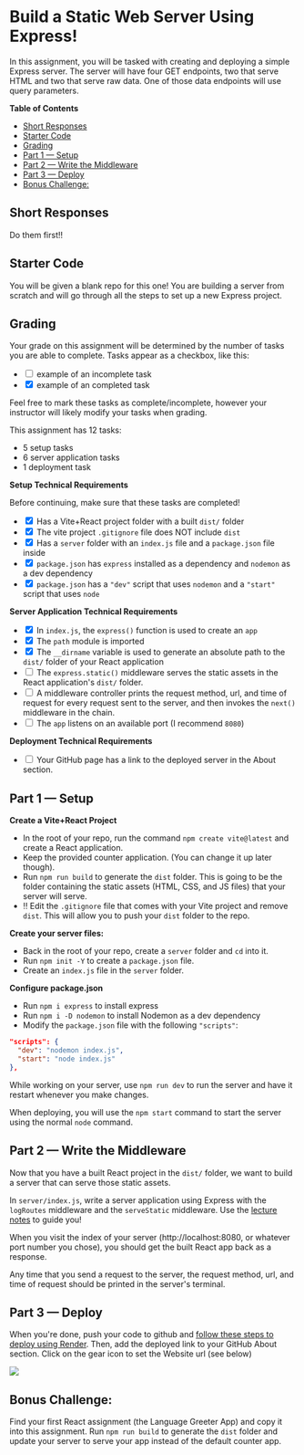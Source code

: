 # Build a Static Web Server Using Express!

In this assignment, you will be tasked with creating and deploying a simple Express server. The server will have four GET endpoints, two that serve HTML and two that serve raw data. One of those data endpoints will use query parameters.

**Table of Contents**
- [Short Responses](#short-responses)
- [Starter Code](#starter-code)
- [Grading](#grading)
- [Part 1 — Setup](#part-1--setup)
- [Part 2 — Write the Middleware](#part-2--write-the-middleware)
- [Part 3 — Deploy](#part-3--deploy)
- [Bonus Challenge:](#bonus-challenge)

## Short Responses

Do them first!!

## Starter Code

You will be given a blank repo for this one! You are building a server from scratch and will go through all the steps to set up a new Express project.

## Grading

Your grade on this assignment will be determined by the number of tasks you are able to complete. Tasks appear as a checkbox, like this:

* <input type="checkbox" > example of an incomplete task
* <input type="checkbox" checked>  example of an completed task

Feel free to mark these tasks as complete/incomplete, however your instructor will likely modify your tasks when grading.

This assignment has 12 tasks:
- 5 setup tasks
- 6 server application tasks
- 1 deployment task

**Setup Technical Requirements**

Before continuing, make sure that these tasks are completed!

* <input type="checkbox" checked>  Has a Vite+React project folder with a built `dist/` folder
* <input type="checkbox" checked>  The vite project `.gitignore` file does NOT include `dist`
* <input type="checkbox" checked>  Has a `server` folder with an `index.js` file and a `package.json` file inside
* <input type="checkbox" checked>  `package.json` has `express` installed as a dependency and `nodemon` as a dev dependency
* <input type="checkbox" checked>  `package.json` has a `"dev"` script that uses `nodemon` and a `"start"` script that uses `node`

**Server Application Technical Requirements**

* <input type="checkbox" checked>  In `index.js`, the `express()` function is used to create an `app`
* <input type="checkbox" checked>  The `path` module is imported
* <input type="checkbox" checked>  The `__dirname` variable is used to generate an absolute path to the `dist/` folder of your React application
* <input type="checkbox" >  The `express.static()` middleware serves the static assets in the React application's `dist/` folder.
* <input type="checkbox" >  A middleware controller prints the request method, url, and time of request for every request sent to the server, and then invokes the `next()` middleware in the chain.
* <input type="checkbox" >  The `app` listens on an available port (I recommend `8080`)

**Deployment Technical Requirements**

* <input type="checkbox" >  Your GitHub page has a link to the deployed server in the About section. 

## Part 1 — Setup

**Create a Vite+React Project**
* In the root of your repo, run the command `npm create vite@latest` and create a React application. 
* Keep the provided counter application. (You can change it up later though).
* Run `npm run build` to generate the `dist` folder. This is going to be the folder containing the static assets (HTML, CSS, and JS files) that your server will serve.
* ‼️ Edit the `.gitignore` file that comes with your Vite project and remove `dist`. This will allow you to push your `dist` folder to the repo.

**Create your server files:**
* Back in the root of your repo, create a `server` folder and `cd` into it.
* Run `npm init -Y` to create a `package.json` file.
* Create an `index.js` file in the `server` folder.

**Configure package.json**
* Run `npm i express` to install express
* Run `npm i -D nodemon` to install Nodemon as a dev dependency
* Modify the `package.json` file with the following `"scripts"`:

```json
"scripts": {
  "dev": "nodemon index.js",
  "start": "node index.js"
},
```

While working on your server, use `npm run dev` to run the server and have it restart whenever you make changes.

When deploying, you will use the `npm start` command to start the server using the normal `node` command.

## Part 2 — Write the Middleware

Now that you have a built React project in the `dist/` folder, we want to build a server that can serve those static assets.

In `server/index.js`, write a server application using Express with the `logRoutes` middleware and the `serveStatic` middleware. Use the [lecture notes](https://github.com/The-Marcy-Lab-School/8-0-1-express-middleware) to guide you!

When you visit the index of your server (http://localhost:8080, or whatever port number you chose), you should get the built React app back as a response. 

Any time that you send a request to the server, the request method, url, and time of request should be printed in the server's terminal.

## Part 3 — Deploy

When you're done, push your code to github and [follow these steps to deploy using Render](https://github.com/The-Marcy-Lab-School/render-deployment-instructions). Then, add the deployed link to your GitHub About section. Click on the gear icon to set the Website url (see below)

![](./images/deployed-github.png)

## Bonus Challenge: 

Find your first React assignment (the Language Greeter App) and copy it into this assignment. Run `npm run build` to generate the `dist` folder and update your server to serve your app instead of the default counter app.
